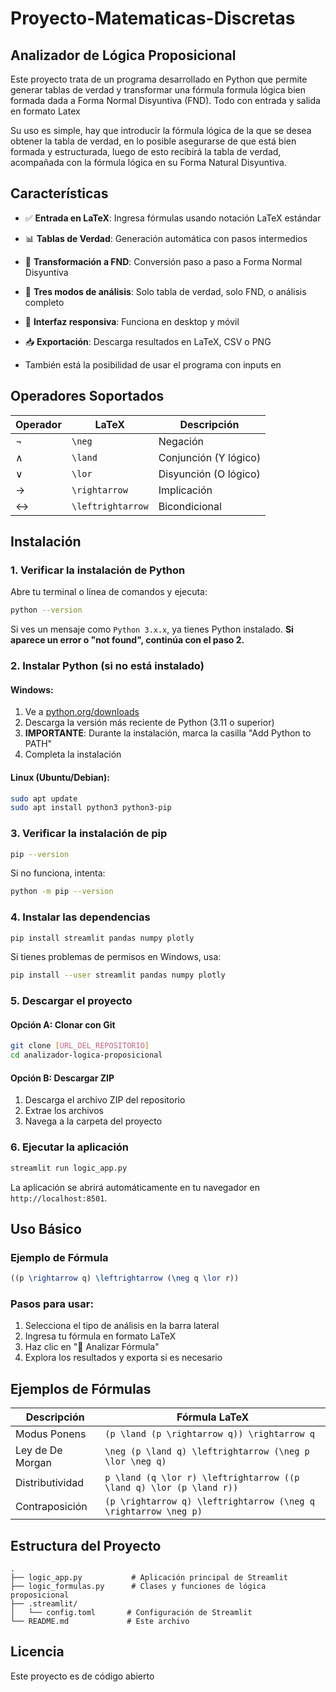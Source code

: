 # Proyecto-Matematicas-Discretas
## Analizador de Lógica Proposicional
Este proyecto trata de un programa desarrollado en Python que permite generar tablas de verdad y transformar una fórmula formula lógica bien formada dada a Forma Normal Disyuntiva (FND). Todo con entrada y salida en formato Latex

Su uso es simple, hay que introducir la fórmula lógica de la que se desea obtener la tabla de verdad, en lo posible asegurarse de que está bien formada y estructurada, luego de esto recibirá la tabla de verdad, acompañada con la fórmula lógica en su Forma Natural Disyuntiva.

## Características

- ✅ **Entrada en LaTeX**: Ingresa fórmulas usando notación LaTeX estándar
- 📊 **Tablas de Verdad**: Generación automática con pasos intermedios
- 🔄 **Transformación a FND**: Conversión paso a paso a Forma Normal Disyuntiva
- 🎯 **Tres modos de análisis**: Solo tabla de verdad, solo FND, o análisis completo
- 📱 **Interfaz responsiva**: Funciona en desktop y móvil
- 📥 **Exportación**: Descarga resultados en LaTeX, CSV o PNG

- También está la posibilidad de usar el programa con inputs en

## Operadores Soportados

| Operador | LaTeX | Descripción |
|----------|-------|-------------|
| ¬ | `\neg` | Negación |
| ∧ | `\land` | Conjunción (Y lógico) |
| ∨ | `\lor` | Disyunción (O lógico) |
| → | `\rightarrow` | Implicación |
| ↔ | `\leftrightarrow` | Bicondicional |

## Instalación

### 1. Verificar la instalación de Python

Abre tu terminal o línea de comandos y ejecuta:

```bash
python --version
```

Si ves un mensaje como `Python 3.x.x`, ya tienes Python instalado. **Si aparece un error o "not found", continúa con el paso 2.**

### 2. Instalar Python (si no está instalado)

#### Windows:
1. Ve a [python.org/downloads](https://python.org/downloads/)
2. Descarga la versión más reciente de Python (3.11 o superior)
3. **IMPORTANTE**: Durante la instalación, marca la casilla "Add Python to PATH"
4. Completa la instalación

#### Linux (Ubuntu/Debian):
```bash
sudo apt update
sudo apt install python3 python3-pip
```

### 3. Verificar la instalación de pip

```bash
pip --version
```

Si no funciona, intenta:
```bash
python -m pip --version
```

### 4. Instalar las dependencias

```bash
pip install streamlit pandas numpy plotly
```

Si tienes problemas de permisos en Windows, usa:
```bash
pip install --user streamlit pandas numpy plotly
```

### 5. Descargar el proyecto

#### Opción A: Clonar con Git
```bash
git clone [URL_DEL_REPOSITORIO]
cd analizador-logica-proposicional
```

#### Opción B: Descargar ZIP
1. Descarga el archivo ZIP del repositorio
2. Extrae los archivos
3. Navega a la carpeta del proyecto

### 6. Ejecutar la aplicación

```bash
streamlit run logic_app.py
```

La aplicación se abrirá automáticamente en tu navegador en `http://localhost:8501`.

## Uso Básico

### Ejemplo de Fórmula
```latex
((p \rightarrow q) \leftrightarrow (\neg q \lor r))
```

### Pasos para usar:
1. Selecciona el tipo de análisis en la barra lateral
2. Ingresa tu fórmula en formato LaTeX
3. Haz clic en "🚀 Analizar Fórmula"
4. Explora los resultados y exporta si es necesario

## Ejemplos de Fórmulas

| Descripción | Fórmula LaTeX |
|-------------|---------------|
| Modus Ponens | `(p \land (p \rightarrow q)) \rightarrow q` |
| Ley de De Morgan | `\neg (p \land q) \leftrightarrow (\neg p \lor \neg q)` |
| Distributividad | `p \land (q \lor r) \leftrightarrow ((p \land q) \lor (p \land r))` |
| Contraposición | `(p \rightarrow q) \leftrightarrow (\neg q \rightarrow \neg p)` |

## Estructura del Proyecto

```
.
├── logic_app.py           # Aplicación principal de Streamlit
├── logic_formulas.py      # Clases y funciones de lógica proposicional
├── .streamlit/
│   └── config.toml       # Configuración de Streamlit
└── README.md             # Este archivo
```

## Licencia

Este proyecto es de código abierto



